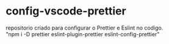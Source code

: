 ﻿# config-vscode-prettier

repositorio criado para configurar o Prettier e Eslint no codigo. <br/>
"npm i -D prettier eslint-plugin-prettier eslint-config-prettier"
